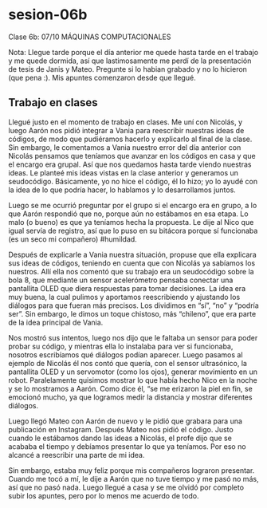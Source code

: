# sesion-06b

Clase 6b: 07/10 MÁQUINAS COMPUTACIONALES

Nota: Llegue tarde porque el día anterior me quede hasta tarde en el trabajo y me quede dormida, así que lastimosamente me perdí de la presentación de tesis de Janis y Mateo. Pregunte si lo habian grabado y no lo hicieron (que pena :). Mis apuntes comenzaron desde que llegué.

## Trabajo en clases

Llegué justo en el momento de trabajo en clases. Me uní con Nicolás, y luego Aarón nos pidió integrar a Vania para reescribir nuestras ideas de códigos, de modo que pudiéramos hacerlo y explicarlo al final de la clase. Sin embargo, le comentamos a Vania nuestro error del día anterior con Nicolás pensamos que teníamos que avanzar en los códigos en casa y que el encargo era grupal. Así que nos quedamos hasta tarde viendo nuestras ideas. Le planteé mis ideas vistas en la clase anterior y generamos un seudocódigo. Básicamente, yo no hice el código, él lo hizo; yo lo ayudé con la idea de lo que podría hacer, lo hablamos y lo desarrollamos juntos.

Luego se me ocurrió preguntar por el grupo si el encargo era en grupo, a lo que Aarón respondió que no, porque aún no estábamos en esa etapa. Lo malo (o bueno) es que ya teníamos hecha la propuesta. Le dije al Nico que igual servía de registro, así que lo puso en su bitácora porque sí funcionaba (es un seco mi compañero) #humildad.

Después de explicarle a Vania nuestra situación, propuse que ella explicara sus ideas de códigos, teniendo en cuenta que con Nicolás ya sabíamos los nuestros. Allí ella nos comentó que su trabajo era un seudocódigo sobre la bola 8, que mediante un sensor acelerómetro pensaba conectar una pantallita OLED que diera respuestas para tomar decisiones. La idea era muy buena, la cual pulimos y aportamos reescribiendo y ajustando los diálogos para que fueran más precisos. Los dividimos en “sí”, “no” y “podría ser”. Sin embargo, le dimos un toque chistoso, más “chileno”, que era parte de la idea principal de Vania.

Nos mostró sus intentos, luego nos dijo que le faltaba un sensor para poder probar su código, y mientras ella lo instalaba para ver si funcionaba, nosotros escribíamos qué diálogos podían aparecer. Luego pasamos al ejemplo de Nicolás él nos contó que quería, con el sensor ultrasónico, la pantallita OLED y un servomotor (como los ojos), generar movimiento en un robot. Paralelamente quisimos mostrar lo que había hecho Nico en la noche y se lo mostramos a Aarón. Como dice él, “se me erizaron la piel en fin, se emocionó mucho, ya que logramos medir la distancia y mostrar diferentes diálogos.

Luego llegó Mateo con Aarón de nuevo y le pidió que grabara para una publicación en Instagram. Después Mateo nos pidió el código. Justo cuando le estábamos dando las ideas a Nicolás, el profe dijo que se acababa el tiempo y debíamos presentar lo que ya teníamos. Por eso no alcancé a reescribir una parte de mi idea.

Sin embargo, estaba muy feliz porque mis compañeros lograron presentar. Cuando me tocó a mí, le dije a Aarón que no tuve tiempo y me pasó no más, así que no pasó nada. Luego llegué a casa y se me olvidó por completo subir los apuntes, pero por lo menos me acuerdo de todo. 
